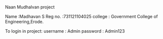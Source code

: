 
Naan Mudhalvan project

Name :Madhavan S
Reg no. :731121104025
college : Government College of Engineering,Erode.

To login in project:
username : Admin
password : Admin123
